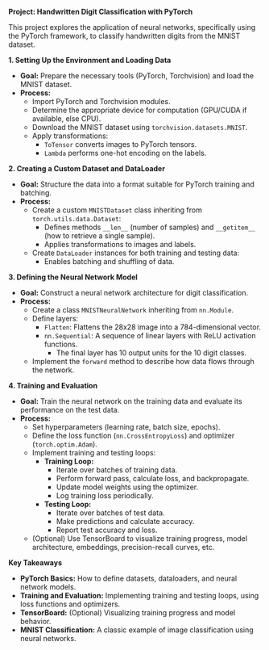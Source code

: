 **Project: Handwritten Digit Classification with PyTorch**

This project explores the application of neural networks, specifically using the PyTorch framework, to classify handwritten digits from the MNIST dataset.

**1. Setting Up the Environment and Loading Data**

* **Goal:** Prepare the necessary tools (PyTorch, Torchvision) and load the MNIST dataset.
* **Process:**
    * Import PyTorch and Torchvision modules.
    * Determine the appropriate device for computation (GPU/CUDA if available, else CPU).
    * Download the MNIST dataset using `torchvision.datasets.MNIST`.
    * Apply transformations:
        * `ToTensor` converts images to PyTorch tensors.
        * `Lambda` performs one-hot encoding on the labels.

**2. Creating a Custom Dataset and DataLoader**

* **Goal:** Structure the data into a format suitable for PyTorch training and batching.
* **Process:**
    * Create a custom `MNISTDataset` class inheriting from `torch.utils.data.Dataset`:
        * Defines methods `__len__` (number of samples) and `__getitem__` (how to retrieve a single sample).
        * Applies transformations to images and labels.
    * Create `DataLoader` instances for both training and testing data:
        * Enables batching and shuffling of data.

**3. Defining the Neural Network Model**

* **Goal:** Construct a neural network architecture for digit classification.
* **Process:**
    * Create a class `MNISTNeuralNetwork` inheriting from `nn.Module`.
    * Define layers:
        * `Flatten`: Flattens the 28x28 image into a 784-dimensional vector.
        * `nn.Sequential`: A sequence of linear layers with ReLU activation functions.
            * The final layer has 10 output units for the 10 digit classes.
    * Implement the `forward` method to describe how data flows through the network.

**4. Training and Evaluation**

* **Goal:** Train the neural network on the training data and evaluate its performance on the test data.
* **Process:**
    * Set hyperparameters (learning rate, batch size, epochs).
    * Define the loss function (`nn.CrossEntropyLoss`) and optimizer (`torch.optim.Adam`).
    * Implement training and testing loops:
        * **Training Loop:**
            * Iterate over batches of training data.
            * Perform forward pass, calculate loss, and backpropagate.
            * Update model weights using the optimizer.
            * Log training loss periodically.
        * **Testing Loop:**
            * Iterate over batches of test data.
            * Make predictions and calculate accuracy.
            * Report test accuracy and loss.
    * (Optional) Use TensorBoard to visualize training progress, model architecture, embeddings, precision-recall curves, etc.

**Key Takeaways**

* **PyTorch Basics:**  How to define datasets, dataloaders, and neural network models.
* **Training and Evaluation:** Implementing training and testing loops, using loss functions and optimizers.
* **TensorBoard:** (Optional) Visualizing training progress and model behavior.
* **MNIST Classification:** A classic example of image classification using neural networks.
